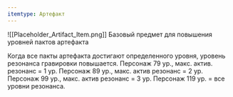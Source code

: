 ```yaml
---
itemtype: Артефакт
---
```

![[Placeholder_Artifact_Item.png]]
Базовый предмет для повышения уровней пактов артефакта

Когда все пакты артефакта достигают определенного уровня, уровень резонанса гравировки повышается.
Персонаж 79 ур., макс. актив. резонанс = 1 ур.
Персонаж 89 ур., макс. актив резонанс = 2 ур.
Персонаж 99 ур., макс. актив резонанс = 3 ур.
Персонаж 119 ур. = все уровни резонанса.